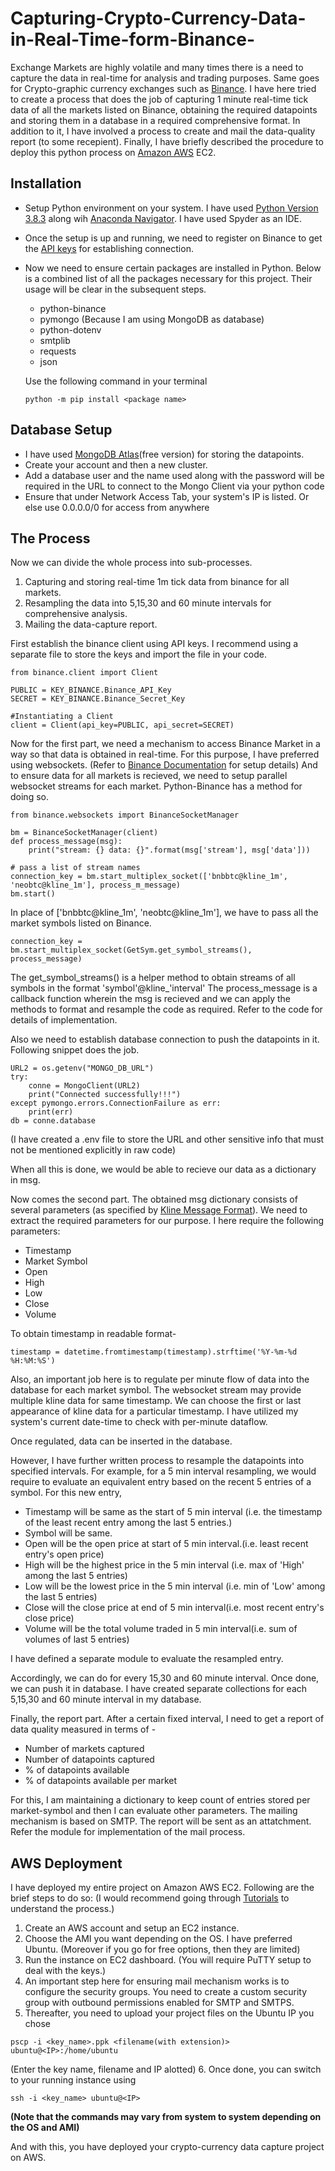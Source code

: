 # Capturing-Crypto-Currency-Data-in-Real-Time-form-Binance-
Exchange Markets are highly volatile and many times there is a need to capture the data in real-time for analysis and trading purposes. Same goes for Crypto-graphic currency exchanges such as [Binance](https://www.binance.com/en). 
I have here tried to create a process that does the job of capturing 1 minute real-time tick data of all the markets listed on Binance, obtaining the required datapoints and storing them in a database in a required comprehensive format. In addition to it, I have involved a process to create and mail the data-quality report (to some recepient). Finally, I have briefly described the procedure to deploy this python process on [Amazon AWS](https://aws.amazon.com/) EC2.


## Installation
- Setup Python environment on your system. I have used [Python Version 3.8.3](https://www.python.org/downloads/) along wih [Anaconda Navigator](https://www.anaconda.com/products/individual). I have used Spyder as an IDE.
- Once the setup is up and running, we need to register on Binance to get the [API keys](https://www.binance.com/en/support/articles/360002502072#:~:text=After%20logging%20into%20the%20Binance,to%20bind%20the%20secondary%20authentication.) for establishing connection.
- Now we need to ensure certain packages are installed in Python. Below is a combined list of all the packages necessary for this project. Their usage will be clear in the subsequent steps.
  - python-binance
  - pymongo (Because I am using MongoDB as database)
  - python-dotenv
  - smtplib
  - requests
  - json
  
  Use the following command in your terminal 
  
  `python -m pip install <package name>`
  
## Database Setup
- I have used [MongoDB Atlas](https://www.mongodb.com/cloud/atlas)(free version) for storing the datapoints.
- Create your account and then a new cluster.
- Add a database user and the name used along with the password will be required in the URL to connect to the Mongo Client via your python code
- Ensure that under Network Access Tab, your system's IP is listed. Or else use 0.0.0.0/0 for access from anywhere

## The Process
Now we can divide the whole process into sub-processes.
1. Capturing and storing real-time 1m tick data from binance for all markets.
2. Resampling the data into 5,15,30 and 60 minute intervals for comprehensive analysis.
3. Mailing the data-capture report.

First establish the binance client using API keys. I recommend using a separate file to store the keys and import the file in your code.
```
from binance.client import Client

PUBLIC = KEY_BINANCE.Binance_API_Key
SECRET = KEY_BINANCE.Binance_Secret_Key

#Instantiating a Client 
client = Client(api_key=PUBLIC, api_secret=SECRET)
```

Now for the first part, we need a mechanism to access Binance Market in a way so that data is obtained in real-time. For this purpose, I have preferred using websockets. (Refer to [Binance Documentation](https://python-binance.readthedocs.io/en/latest/websockets.html) for setup details)
And to ensure data for all markets is recieved, we need to setup parallel websocket streams for each market. Python-Binance has a method for doing so.
```
from binance.websockets import BinanceSocketManager

bm = BinanceSocketManager(client)
def process_message(msg):
    print("stream: {} data: {}".format(msg['stream'], msg['data']))

# pass a list of stream names
connection_key = bm.start_multiplex_socket(['bnbbtc@kline_1m', 'neobtc@kline_1m'], process_m_message)
bm.start()
```

In place of ['bnbbtc@kline_1m', 'neobtc@kline_1m'], we have to pass all the market symbols listed on Binance.
```
connection_key = bm.start_multiplex_socket(GetSym.get_symbol_streams(), process_message)
```
The get_symbol_streams() is a helper method to obtain streams of all symbols in the format 'symbol'@kline_'interval'
The process_message is a callback function wherein the msg is recieved and we can apply the methods to format and resample the code as required.
Refer to the code for details of implementation.

Also we need to establish database connection to push the datapoints in it.
Following snippet does the job.
```
URL2 = os.getenv("MONGO_DB_URL")
try: 
    conne = MongoClient(URL2) 
    print("Connected successfully!!!") 
except pymongo.errors.ConnectionFailure as err:
    print(err)
db = conne.database 
```
(I have created a .env file to store the URL and other sensitive info that must not be mentioned explicitly in raw code)

When all this is done, we would be able to recieve our data as a dictionary in msg.

Now comes the second part. 
The obtained msg dictionary consists of several parameters (as specified by [Kline Message Format](https://python-binance.readthedocs.io/en/latest/binance.html#binance.websockets.BinanceSocketManager.start_kline_socket)). We need to extract the required parameters for our purpose.
I here require the following parameters:
- Timestamp
- Market Symbol
- Open
- High
- Low
- Close
- Volume

To obtain timestamp in readable format-
```
timestamp = datetime.fromtimestamp(timestamp).strftime('%Y-%m-%d %H:%M:%S')
```

Also, an important job here is to regulate per minute flow of data into the database for each market symbol. The websocket stream may  provide multiple kline data for same timestamp. We can choose the first or last appearance of kline data for a particular timestamp. 
I have utilized my system's current date-time to check with per-minute dataflow.

Once regulated, data can be inserted in the database. 

However, I have further written process to resample the datapoints into specified intervals. For example, for a 5 min interval resampling, we would require to evaluate an equivalent entry based on the recent 5 entries of a symbol. For this new entry,
- Timestamp will be same as the start of 5 min interval (i.e. the timestamp of the least recent entry among the last 5 entries.)
- Symbol will be same.
- Open will be the open price at start of 5 min interval.(i.e. least recent entry's open price)
- High will be the highest price in the 5 min interval (i.e. max of 'High' among the last 5 entries)
- Low will be the lowest price in the 5 min interval (i.e. min of 'Low' among the last 5 entries)
- Close will the close price at end of 5 min interval(i.e. most recent entry's close price)
- Volume will be the total volume traded in 5 min interval(i.e. sum of volumes of last 5 entries)

I have defined a separate module to evaluate the resampled entry.

Accordingly, we can do for every 15,30 and 60 minute interval. Once done, we can push it in database. I have created separate collections for each 5,15,30 and 60 minute interval in my database.

Finally, the report part. After a certain fixed interval, I need to get a report of data quality measured in terms of -
- Number of markets captured
- Number of datapoints captured
- % of datapoints available
- % of datapoints available per market

For this, I am maintaining a dictionary to keep count of entries stored per market-symbol and then I can evaluate other parameters.
The mailing mechanism is based on SMTP. The report will be sent as an attatchment.
Refer the module for implementation of the mail process.

## AWS Deployment

I have deployed my entire project on Amazon AWS EC2.
Following are the brief steps to do so: (I would recommend going through [Tutorials](https://aws.amazon.com/getting-started/tutorials/deploy-code-vm/) to understand the process.)
1. Create an AWS account and setup an EC2 instance. 
2. Choose the AMI you want depending on the OS. I have preferred Ubuntu. (Moreover if you go for free options, then they are limited)
3. Run the instance on EC2 dashboard. (You will require PuTTY setup to deal with the keys.)
4. An important step here for ensuring mail mechanism works is to configure the security groups. You need to create a custom security group with outbound permissions enabled for SMTP and SMTPS.
5. Thereafter, you need to upload your project files on the Ubuntu IP you chose
```
pscp -i <key_name>.ppk <filename(with extension)> ubuntu@<IP>:/home/ubuntu
```
(Enter the key name, filename and IP alotted)
6. Once done, you can switch to your running instance using
```
ssh -i <key_name> ubuntu@<IP>
```
**(Note that the commands may vary from system to system depending on the OS and AMI)**

And with this, you have deployed your crypto-currency data capture project on AWS.

